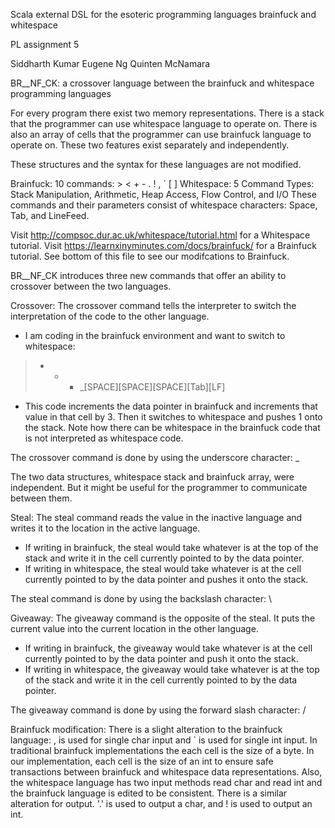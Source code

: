 Scala external DSL for the esoteric programming languages brainfuck and whitespace

PL assignment 5



  Siddharth Kumar
  Eugene Ng
  Quinten McNamara
  
  BR__NF_CK: a crossover language between the brainfuck and whitespace programming languages
  
  For every program there exist two memory representations.
  There is a stack that the programmer can use whitespace language to operate on.
  There is also an array of cells that the programmer can use brainfuck language to operate on.
  These two features exist separately and independently.
  
  These structures and the syntax for these languages are not modified.
  
  Brainfuck: 10 commands: > < + - . ! , ` [ ]
  Whitespace: 5 Command Types: Stack Manipulation, Arithmetic, Heap Access, Flow Control, and I/O
  These commands and their parameters consist of whitespace characters: Space, Tab, and LineFeed.
  
  
  Visit http://compsoc.dur.ac.uk/whitespace/tutorial.html for a Whitespace tutorial.
  Visit https://learnxinyminutes.com/docs/brainfuck/ for a Brainfuck tutorial. See bottom of this file to see our modifcations to Brainfuck.
  
  BR__NF_CK introduces three new commands that offer an ability to crossover between the two languages.
  
  Crossover: The crossover command tells the interpreter to switch the interpretation of the code to the other language.
  *  I am coding in the brainfuck environment and want to switch to whitespace:
  > + + + _[SPACE][SPACE][SPACE][Tab][LF]
  *  This code increments the data pointer in brainfuck and increments that value in that cell by 3. Then it switches to whitespace and pushes 1 onto the stack. Note how there can be whitespace in the brainfuck code that is not interpreted as whitespace code.

The crossover command is done by using the underscore character: _
  
  The two data structures, whitespace stack and brainfuck array, were independent. But it might be useful for the programmer to communicate between them.
  
  Steal: The steal command reads the value in the inactive language and writes it to the location in the active language.
  *  If writing in brainfuck, the steal would take whatever is at the top of the stack and write it in the cell currently pointed to by the data pointer.
  *  If writing in whitespace, the steal would take whatever is at the cell currently pointed to by the data pointer and pushes it onto the stack.

The steal command is done by using the backslash character: \
  
  Giveaway: The giveaway command is the opposite of the steal. It puts the current value into the current location in the other language.
  *  If writing in brainfuck, the giveaway would take whatever is at the cell currently pointed to by the data pointer and push it onto the stack.
  *  If writing in whitespace, the giveaway would take whatever is at the top of the stack and write it in the cell currently pointed to by the data pointer.

The giveaway command is done by using the forward slash character: /

Brainfuck modification:
    There is a slight alteration to the brainfuck language: , is used for single char input and ` is used for single int input. In traditional brainfuck implementations the each cell is the size of a byte. In our implementation, each cell is the size of an int to ensure safe transactions between brainfuck and whitespace data representations. Also, the whitespace language has two input methods read char and read int and the brainfuck language is edited to be consistent. There is a similar alteration for output. '.' is used to output a char, and ! is used to output an int.
